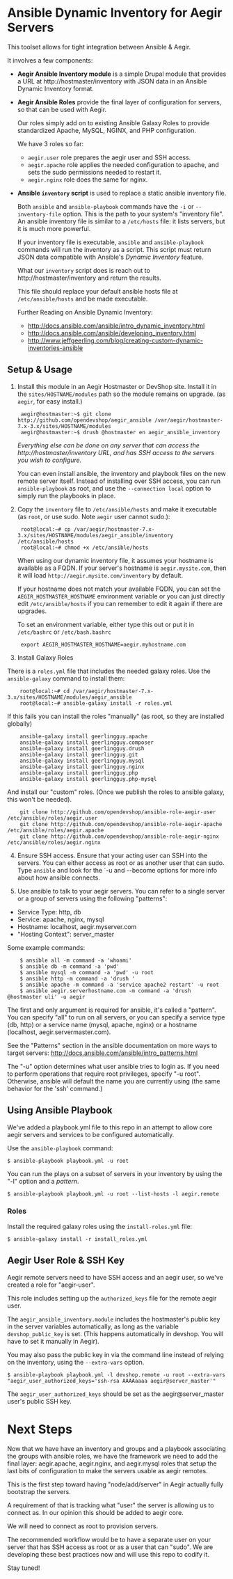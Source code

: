 # Ansible Dynamic Inventory for Aegir Servers

This toolset allows for tight integration between Ansible & Aegir.

It involves a few components:

- **Aegir Ansible Inventory module** is a simple Drupal module that provides a URL at http://hostmaster/inventory with JSON data in an Ansible Dynamic Inventory format.
- **Aegir Ansible Roles** provide the final layer of configuration for servers, so that can be used with Aegir.

  Our roles simply add on to existing Ansible Galaxy Roles to provide standardized Apache, MySQL, NGINX, and PHP configuration.

  We have 3 roles so far:

  - `aegir.user` role prepares the aegir user and SSH access.
  - `aegir.apache` role applies the needed configuration to apache, and sets the sudo permissions needed to restart it.
  - `aegir.nginx` role does the same for nginx.

- **Ansible `inventory` script** is used to replace a static ansible inventory file.

  Both `ansible` and `ansible-playbook` commands have the `-i` or `--inventory-file` option. This is the path to your system's "inventory file".  An ansible inventory file is similar to a `/etc/hosts` file: it lists servers, but it is much more powerful.

  If your inventory file is executable, `ansible` and `ansible-playbook` commands will run the inventory as a script.  This script must return JSON data compatible with Ansible's *Dynamic Inventory* feature.

  What our `inventory` script does is reach out to http://hostmaster/inventory and return the results.

  This file should replace your default ansible hosts file at `/etc/ansible/hosts` and be made executable.

  Further Reading on Ansible Dynamic Inventory:

  - http://docs.ansible.com/ansible/intro_dynamic_inventory.html
  - http://docs.ansible.com/ansible/developing_inventory.html
  - http://www.jeffgeerling.com/blog/creating-custom-dynamic-inventories-ansible


## Setup & Usage
1. Install this module in an Aegir Hostmaster or DevShop site. Install it in the `sites/HOSTNAME/modules` path so the module remains on upgrade.  (as `aegir`, for easy install.)

        aegir@hostmaster:~$ git clone http://github.com/opendevshop/aegir_ansible /var/aegir/hostmaster-7.x-3.x/sites/HOSTNAME/modules
        aegir@hostmaster:~$ drush @hostmaster en aegir_ansible_inventory

   *Everything else can be done on any server that can access the http://hostmaster/inventory URL, and has SSH access to the servers you wish to configure.*

   You can even install ansible, the inventory and playbook files on the new remote server itself.  Instead of installing over SSH access, you can run `ansible-playbook` as root, and use the `--connection local` option to simply run the playbooks in place.

2. Copy the `inventory` file to `/etc/ansible/hosts` and make it executable (as `root`, or use sudo. Note `aegir` user cannot sudo.):

        root@local:~# cp /var/aegir/hostmaster-7.x-3.x/sites/HOSTNAME/modules/aegir_ansible/inventory /etc/ansible/hosts
        root@local:~# chmod +x /etc/ansible/hosts

   When using our dynamic inventory file, it assumes your hostname is available as a FQDN.  If your server's hostname is `aegir.mysite.com`, then it will load `http://aegir.mysite.com/inventory` by default.

   If your hostname does not match your available FQDN, you can set the `AEGIR_HOSTMASTER_HOSTNAME` environment variable or you can just directly edit `/etc/ansible/hosts` if you can remember to edit it again if there are upgrades.

    To set an environment variable, either type this out or put it in `/etc/bashrc` or `/etc/bash.bashrc`

        export AEGIR_HOSTMASTER_HOSTNAME=aegir.myhostname.com

5. Install Galaxy Roles

  There is a `roles.yml` file that includes the needed galaxy roles.  Use the `ansible-galaxy` command to install them:

        root@local:~# cd /var/aegir/hostmaster-7.x-3.x/sites/HOSTNAME/modules/aegir_ansible
        root@local:~# ansible-galaxy install -r roles.yml

   If this fails you can install the roles "manually" (as root, so they are installed globally)

        ansible-galaxy install geerlingguy.apache
        ansible-galaxy install geerlingguy.composer
        ansible-galaxy install geerlingguy.drush
        ansible-galaxy install geerlingguy.git
        ansible-galaxy install geerlingguy.mysql
        ansible-galaxy install geerlingguy.nginx
        ansible-galaxy install geerlingguy.php
        ansible-galaxy install geerlingguy.php-mysql

   And install our "custom" roles.  (Once we publish the roles to ansible galaxy, this won't be needed).

        git clone http://github.com/opendevshop/ansible-role-aegir-user /etc/ansible/roles/aegir.user
        git clone http://github.com/opendevshop/ansible-role-aegir-apache /etc/ansible/roles/aegir.apache
        git clone http://github.com/opendevshop/ansible-role-aegir-nginx /etc/ansible/roles/aegir.nginx

4. Ensure SSH access.
Ensure that your acting user can SSH into the servers.  You can either access as root or as another user that can sudo.
Type `ansible` and look for the `-u and --become options for more info about how ansible connects.

5. Use ansible to talk to your aegir servers.  You can refer to a single server or a group of servers using the following "patterns":

  - Service Type: http, db
  - Service: apache, nginx, mysql
  - Hostname: localhost, aegir.myserver.com
  - "Hosting Context": server_master

  Some example commands:

        $ ansible all -m command -a 'whoami'
        $ ansible db -m command -a 'pwd'
        $ ansible mysql -m command -a 'pwd' -u root
        $ ansible http -m command -a 'drush '
        $ ansible apache -m command -a 'service apache2 restart' -u root
        $ ansible aegir.serverhostname.com -m command -a 'drush @hostmaster uli' -u aegir

  The first and only argument is required for ansible, it's called a "pattern". You can specify "all" to run on all
  servers, or you can specify a service type (db, http) or a service name (mysql, apache, nginx)
  or a hostname (localhost, aegir.servermaster.com).

  See the "Patterns" section in the ansible documentation on more ways to target servers: http://docs.ansible.com/ansible/intro_patterns.html

  The "-u" option determines what user ansible tries to login as.  If you need to perform operations that require
  root privileges, specify "-u root".  Otherwise, ansible will default the name you are currently using (the same
  behavior for the 'ssh' command.)

## Using Ansible Playbook

We've added a playbook.yml file to this repo in an attempt to allow core aegir servers and services to be configured automatically.

Use the `ansible-playbook` command:

    $ ansible-playbook playbook.yml -u root

You can run the plays on a subset of servers in your inventory by using the "-l" option and a _pattern_.

    $ ansible-playbook playbook.yml -u root --list-hosts -l aegir.remote

### Roles

Install the required galaxy roles using the `install-roles.yml` file:

    $ ansible-galaxy install -r install_roles.yml

## Aegir User Role & SSH Key

Aegir remote servers need to have SSH access and an aegir user, so we've created a role for "aegir-user".

This role includes setting up the `authorized_keys` file for the remote aegir user.

The `aegir_ansible_inventory.module` includes the hostmaster's public key in the server variables automatically, as long as the variable `devshop_public_key` is set. (This happens automatically in devshop. You will have to set it manually in Aegir).

 You may also pass the public key in via the command line instead of relying on the inventory, using the `--extra-vars` option.

    $ ansible-playbook playbook.yml -l devshop.remote -u root --extra-vars "aegir_user_authorized_keys='ssh-rsa AAAAaaaa aegir@server_master'"

The `aegir_user_authorized_keys` should be set as the aegir@server_master user's public SSH key.

# Next Steps

Now that we have have an inventory and groups and a playbook associating the groups with ansible roles, we have the
framework we need to add the final layer: aegir.apache, aegir.nginx, and aegir.mysql roles that setup the last bits
of configuration to make the servers usable as aegir remotes.

This is the first step toward having "node/add/server" in Aegir actually fully bootstrap the servers.

A requirement of that is tracking what "user" the server is allowing us to connect as.  In our opinion this should be added to aegir core.

We will need to connect as root to provision servers.   

The recommended workflow would be to have a separate user on your server that has SSH access as root or as a user that can "sudo". We are developing these best practices now and will use this repo to codify it.

Stay tuned!

